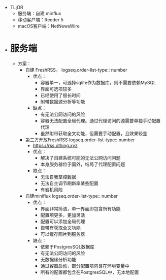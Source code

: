 - TL;DR
	- 服务端：自建 minflux
	- 移动客户端：Reeder 5
	- macOS客户端：NetNewsWire
- # 服务端
	- 方案：
		- 自建 FreshRSS。
		  logseq.order-list-type:: number
			- 优点：
				- 容器单一，可选择sqlite作为数据库，则不需要依赖MySQL
				- 界面可选项较多
				- 已经使用了很长时间
				- 附带数据源分析等功能
			- 缺点：
				- 有无法公网访问的风险
				- 容器无法配置全局代理。通过代理访问的源需要单独手动配置代理
				- 虽然附带获取全文功能，但需要手动配置，且效果较差
		- 第三方开放FreshRSS
		  logseq.order-list-type:: number
			- https://rss.othing.xyz
			- 优点：
				- 解决了自建系统可能的无法公网访问问题
				- 本身服务器位于国外，结局了代理配置问题
			- 缺点：
				- 无法自我掌控数据
				- 无法自主调节刷新率某些配置
				- 有宕机风险
		- 自建miniflux
		  logseq.order-list-type:: number
			- 优点：
				- 界面非常简洁，单一界面即包含所有功能
				- 配置项更多，更加灵活
				- 配置可以添加全局代理
				- 自带有获取全文功能
				- 可以缓存图片到服务器
			- 缺点：
				- 依赖于PostgresSQL数据库
				- 有无法公网访问的风险
				- 无数据缘分析功能
				- 通过容器启动，部分配置项包含在环境变量中
				- 所有的配置都包含在PostgresSQL中，无本地配置